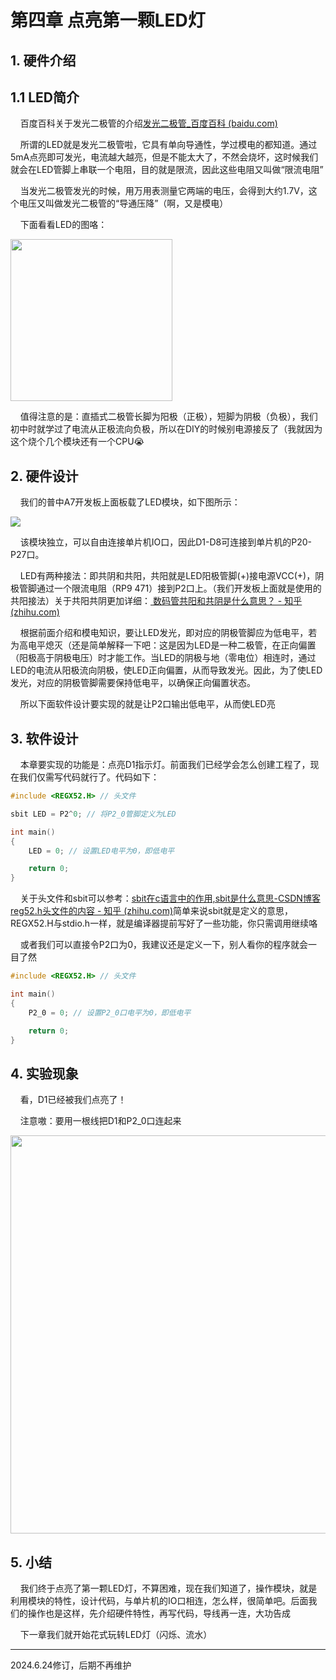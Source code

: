 # 第四章 点亮第一颗LED灯

## 1. 硬件介绍

## 1.1 LED简介

    百度百科关于发光二极管的介绍[发光二极管_百度百科 (baidu.com)](https://baike.baidu.com/item/%E5%8F%91%E5%85%89%E4%BA%8C%E6%9E%81%E7%AE%A1/1521336)

    所谓的LED就是发光二极管啦，它具有单向导通性，学过模电的都知道。通过5mA点亮即可发光，电流越大越亮，但是不能太大了，不然会烧坏，这时候我们就会在LED管脚上串联一个电阻，目的就是限流，因此这些电阻又叫做“限流电阻”

    当发光二极管发光的时候，用万用表测量它两端的电压，会得到大约1.7V，这个电压又叫做发光二极管的“导通压降”（啊，又是模电）

    下面看看LED的图咯：

<img src="https://ts1.cn.mm.bing.net/th/id/R-C.3d635fdc51eb40fa629f7626c058607a?rik=nttpWIUSxuFrpQ&riu=http%3a%2f%2fwww.jldianzi.com%2fupfile%2fimages%2f2009032719184758908.JPG&ehk=Xm14MV8Lr3re%2f2uJAoCXff5lorGPhycnnxw6kCF4MbQ%3d&risl=&pid=ImgRaw&r=0" title="" alt="" width="259">

    值得注意的是：直插式二极管长脚为阳极（正极），短脚为阴极（负极），我们初中时就学过了电流从正极流向负极，所以在DIY的时候别电源接反了（我就因为这个烧个几个模块还有一个CPU:sob:

## 2. 硬件设计

    我们的普中A7开发板上面板载了LED模块，如下图所示：

![](https://img.picgo.net/2024/05/24/-2024-05-24-153535c3a71ffbc91e047e.png)

    该模块独立，可以自由连接单片机IO口，因此D1-D8可连接到单片机的P20-P27口。

    LED有两种接法：即共阴和共阳，共阳就是LED阳极管脚(+)接电源VCC(+)，阴极管脚通过一个限流电阻（RP9 471）接到P2口上。（我们开发板上面就是使用的共阳接法）关于共阳共阴更加详细：[ 数码管共阳和共阴是什么意思？ - 知乎 (zhihu.com)](https://www.zhihu.com/question/39882534)

    根据前面介绍和模电知识，要让LED发光，即对应的阴极管脚应为低电平，若为高电平熄灭（还是简单解释一下吧：这是因为LED是一种二极管，在正向偏置（阳极高于阴极电压）时才能工作。当LED的阴极与地（零电位）相连时，通过LED的电流从阳极流向阴极，使LED正向偏置，从而导致发光。因此，为了使LED发光，对应的阴极管脚需要保持低电平，以确保正向偏置状态。

    所以下面软件设计要实现的就是让P2口输出低电平，从而使LED亮

## 3. 软件设计

    本章要实现的功能是：点亮D1指示灯。前面我们已经学会怎么创建工程了，现在我们仅需写代码就行了。代码如下：

```c
#include <REGX52.H> // 头文件

sbit LED = P2^0; // 将P2_0管脚定义为LED

int main()
{
    LED = 0; // 设置LED电平为0，即低电平

    return 0;    
}
```

    关于头文件和sbit可以参考：[sbit在c语言中的作用,sbit是什么意思-CSDN博客](https://blog.csdn.net/weixin_28933797/article/details/117005852)[reg52.h头文件的内容 - 知乎 (zhihu.com)](https://zhuanlan.zhihu.com/p/614160046)简单来说sbit就是定义的意思，REGX52.H与stdio.h一样，就是编译器提前写好了一些功能，你只需调用继续咯

    或者我们可以直接令P2口为0，我建议还是定义一下，别人看你的程序就会一目了然

```c
#include <REGX52.H> // 头文件

int main()
{
    P2_0 = 0; // 设置P2_0口电平为0，即低电平

    return 0;    
}
```

## 4. 实验现象

    看，D1已经被我们点亮了！

    注意嗷：要用一根线把D1和P2_0口连起来

<img src="https://img.picgo.net/2024/05/24/IMG_20240524_1559400a0cf75267a7a93a.jpg" title="" alt="" width="637">

## 5. 小结

    我们终于点亮了第一颗LED灯，不算困难，现在我们知道了，操作模块，就是利用模块的特性，设计代码，与单片机的IO口相连，怎么样，很简单吧。后面我们的操作也是这样，先介绍硬件特性，再写代码，导线再一连，大功告成

    下一章我们就开始花式玩转LED灯（闪烁、流水）

---

2024.6.24修订，后期不再维护
